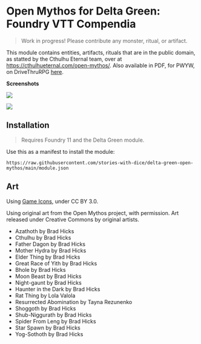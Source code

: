 # Open Mythos for Delta Green: Foundry VTT Compendia

> Work in progress!
> Please contribute any monster, ritual, or artifact.

This module contains entities, artifacts, rituals that are in the public domain, as statted by the Cthulhu Eternal team, over at https://cthulhueternal.com/open-mythos/. Also available in PDF, for PWYW, on DriveThruRPG [here](https://www.drivethrurpg.com/product/434982/The-Open-Cthulhu-Mythos-SRD).

**Screenshots**

![](https://i.imgur.com/jBY6r7G.png)

![](https://i.imgur.com/zNusjt4.png)

## Installation

> Requires Foundry 11 and the Delta Green module.

Use this as a manifest to install the module: 

```
https://raw.githubusercontent.com/stories-with-dice/delta-green-open-mythos/main/module.json
```

## Art

Using [Game Icons](https://game-icons.net/), under CC BY 3.0.

Using original art from the Open Mythos project, with permission. Art released under Creative Commons by original artists.

- Azathoth by Brad Hicks
- Cthulhu by Brad Hicks
- Father Dagon by Brad Hicks
- Mother Hydra by Brad Hicks
- Elder Thing by Brad Hicks
- Great Race of Yith by Brad Hicks
- Bhole by Brad Hicks
- Moon Beast by Brad Hicks
- Night-gaunt by Brad Hicks
- Haunter in the Dark by Brad Hicks
- Rat Thing by Lola Valola
- Resurrected Abomination by Tayna Rezunenko
- Shoggoth by Brad Hicks
- Shub-Niggurath by Brad Hicks
- Spider From Leng by Brad Hicks
- Star Spawn by Brad Hicks
- Yog-Sothoth by Brad Hicks


